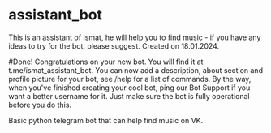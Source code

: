 # assistant_bot
This is an assistant of Ismat, he will help you to find music - if you have any ideas to try for the bot, please suggest. Created on 18.01.2024.


#Done! Congratulations on your new bot. You will find it at t.me/ismat_assistant_bot. You can now add a description, about section and profile picture for your bot, see /help for a list of commands. By the way, when you've finished creating your cool bot, ping our Bot Support if you want a better username for it. Just make sure the bot is fully operational before you do this.

Basic python telegram bot that can help find music on VK.
